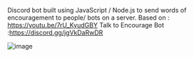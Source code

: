 Discord bot built using JavaScript / Node.js to send words of encouragement to people/ bots on a server.
Based on : https://youtu.be/7rU_KyudGBY
Talk to Encourage Bot :https://discord.gg/jgVkDaRwDR


![image](https://user-images.githubusercontent.com/57219508/111081432-ff57a300-850b-11eb-8f36-10439ab7003d.png)

